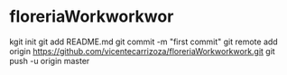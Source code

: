 # floreriaWorkworkwor
kgit init
git add README.md
git commit -m "first commit"
git remote add origin https://github.com/vicentecarrizoza/floreriaWorkworkwork.git
git push -u origin master
